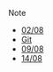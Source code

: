 > [!Note]
> - [02/08](reports/02_08.md)
> - [Git](https://github.com/JsHenri/dvcs-cvcs-e-git/blob/main/README.md)
> - [09/08](reports/09_08.md)
> - [14/08](reports/14_08.md)